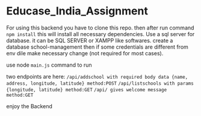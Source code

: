 ﻿# Educase_India_Assignment
For using this backend you have to clone this repo. then after run command `npm install` this will install all necessary dependencies. Use a sql server for database. it can be SQL SERVER or XAMPP like softwares. create a database school-management then if some credentials are different from env dile make necessary change (not required for most cases).

use node `main.js` command to run


two endpoints are here:
`/api/addschool with required body data {name, address, longitude, latitude} method:POST`
`/api/listschools with params {longitude, latitude} method:GET`
`/api/ gives welcome message method:GET`


enjoy the Backend
